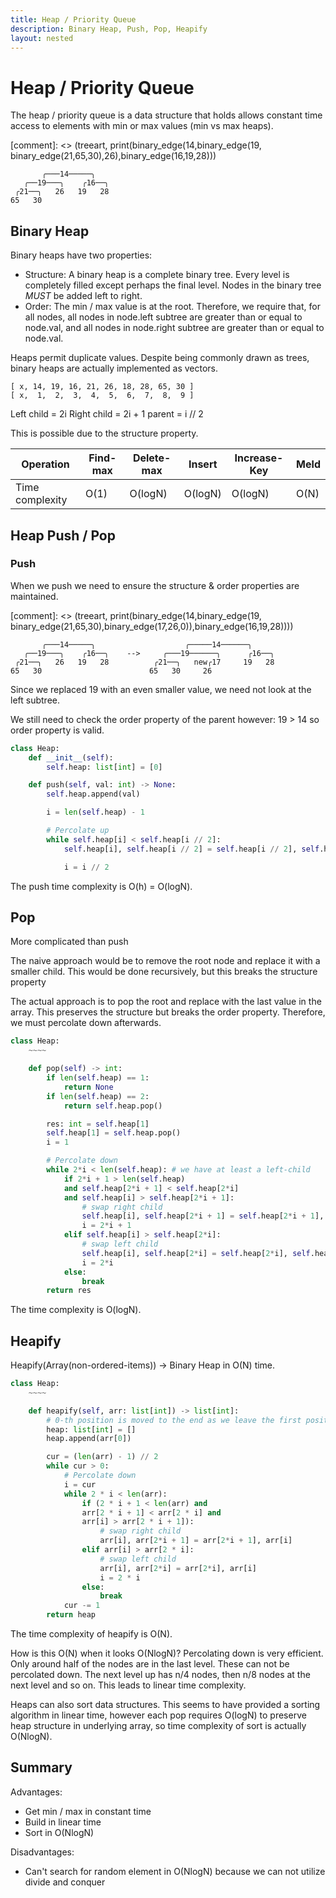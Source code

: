 ```yaml
---
title: Heap / Priority Queue
description: Binary Heap, Push, Pop, Heapify
layout: nested
---
```

 
# Heap / Priority Queue

The heap / priority queue is a data structure that holds allows constant time access to elements with min or max values (min vs max heaps).

[comment]: <> (treeart, print(binary_edge(14,binary_edge(19, binary_edge(21,65,30),26),binary_edge(16,19,28)))
```
       ╭───14─────╮   
   ╭──19───╮    ╭16──╮
 ╭21──╮   26   19   28
65   30               
```

## Binary Heap

Binary heaps have two properties:

 - Structure: A binary heap is a complete binary tree. Every level is completely filled except perhaps the final level. Nodes in the binary tree *MUST* be added left to right.
  - Order: The min / max value is at the root. Therefore, we require that, for all nodes, all nodes in node.left subtree are greater than or equal to node.val, and all nodes in node.right subtree are greater than or equal to node.val. 

Heaps permit duplicate values. Despite being commonly drawn as trees, binary heaps are actually implemented as vectors. 

```
[ x, 14, 19, 16, 21, 26, 18, 28, 65, 30 ]
[ x,  1,  2,  3,  4,  5,  6,  7,  8,  9 ]
```

Left child = 2i
Right child = 2i + 1
parent = i // 2

This is possible due to the structure property.

|   Operation   | Find-max  | Delete-max |Insert      |Increase-Key|    Meld    |
|---------------|-----------|------------|------------|------------|------------|
|Time complexity|    O(1)   |   O(logN)  |   O(logN)  |   O(logN)  |     O(N)   |


## Heap Push / Pop

### Push

When we push we need to ensure the structure & order properties are maintained.

[comment]: <> (treeart, print(binary_edge(14,binary_edge(19, binary_edge(21,65,30),binary_edge(17,26,0)),binary_edge(16,19,28))))
```
       ╭───14─────╮                    ╭─────14──────╮
   ╭──19───╮    ╭16──╮    -->     ╭───19──────╮      ╭16──╮
 ╭21──╮   26   19   28          ╭21──╮   new╭17     19   28
65   30                        65   30     26   
```

Since we replaced 19 with an even smaller value, we need not look at the left subtree.

We still need to check the order property of the parent however: 19 > 14 so order property is valid.

```python
class Heap:
    def __init__(self):
        self.heap: list[int] = [0]

    def push(self, val: int) -> None:
        self.heap.append(val)

        i = len(self.heap) - 1

        # Percolate up
        while self.heap[i] < self.heap[i // 2]:
            self.heap[i], self.heap[i // 2] = self.heap[i // 2], self.heap[i]

            i = i // 2
```

The push time complexity is O(h) = O(logN).

## Pop

More complicated than push

The naive approach would be to remove the root node and replace it with a smaller child. This would be done recursively, but this breaks the structure property

The actual approach is to pop the root and replace with the last value in the array. This preserves the structure but breaks the order property. Therefore, we must percolate down afterwards.


```python
class Heap:
    ~~~~

    def pop(self) -> int:
        if len(self.heap) == 1:
            return None
        if len(self.heap) == 2:
            return self.heap.pop()

        res: int = self.heap[1]
        self.heap[1] = self.heap.pop()
        i = 1

        # Percolate down
        while 2*i < len(self.heap): # we have at least a left-child
            if 2*i + 1 > len(self.heap)
            and self.heap[2*i + 1] < self.heap[2*i]
            and self.heap[i] > self.heap[2*i + 1]:
                # swap right child
                self.heap[i], self.heap[2*i + 1] = self.heap[2*i + 1], self.heap[i]
                i = 2*i + 1
            elif self.heap[i] > self.heap[2*i]:
                # swap left child
                self.heap[i], self.heap[2*i] = self.heap[2*i], self.heap[i]
                i = 2*i
            else:
                break
        return res
```

The time complexity is O(logN).

## Heapify

Heapify(Array(non-ordered-items)) -> Binary Heap in O(N) time.


```python
class Heap:
    ~~~~

    def heapify(self, arr: list[int]) -> list[int]:
        # 0-th position is moved to the end as we leave the first position 'empty'
        heap: list[int] = []
        heap.append(arr[0])

        cur = (len(arr) - 1) // 2
        while cur > 0:
            # Percolate down
            i = cur
            while 2 * i < len(arr):
                if (2 * i + 1 < len(arr) and 
                arr[2 * i + 1] < arr[2 * i] and 
                arr[i] > arr[2 * i + 1]):
                    # swap right child
                    arr[i], arr[2*i + 1] = arr[2*i + 1], arr[i]
                elif arr[i] > arr[2 * i]:
                    # swap left child
                    arr[i], arr[2*i] = arr[2*i], arr[i]
                    i = 2 * i
                else:
                    break
            cur -= 1
        return heap
```

The time complexity of heapify is O(N).

How is this O(N) when it looks O(NlogN)? Percolating down is very efficient. Only around half of the nodes are in the last level. These can not be percolated down. The next level up has n/4 nodes, then n/8 nodes at the next level and so on. This leads to linear time complexity.

Heaps can also sort data structures. This seems to have provided a sorting algorithm in linear time, however each pop requires O(logN) to preserve heap structure in underlying array, so time complexity of sort is actually O(NlogN). 

## Summary 

Advantages:

 - Get min / max in constant time
 - Build in linear time
 - Sort in O(NlogN)

 Disadvantages:

 - Can't search for random element in O(NlogN) because we can not utilize divide and conquer

 